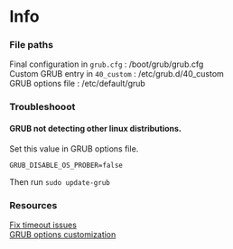 # Info
### File paths
Final configuration in `grub.cfg` : /boot/grub/grub.cfg  
Custom GRUB entry in `40_custom` : /etc/grub.d/40_custom  
GRUB options file : /etc/default/grub  

### Troubleshooot
#### GRUB not detecting other linux distributions.  
Set this value in GRUB options file.
```
GRUB_DISABLE_OS_PROBER=false
```
Then run `sudo update-grub`

### Resources
[Fix timeout issues](https://gist.github.com/LeahCim/9332432)  
[GRUB options customization](https://www.gnu.org/software/grub/manual/grub/html_node/Simple-configuration.html)  
